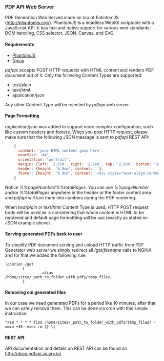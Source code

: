 ### PDF API Web Server


PDF Generation Web Served made on top of PahntomJS (http://phantomjs.org/). PhantomJS is a headless WebKit scriptable with a JavaScript API. It has fast and native support for various web standards: DOM handling, CSS selector, JSON, Canvas, and SVG.

#### Requirements
+ [PhantomJS](http://hantomjs.org/)
+ [Nginx](http://nginx.com/)

*pdfapi* accepts POST HTTP requests with HTML content and renders PDF document out of it. Only the follwoing Content Types are supported:
+ text/plain
+ text/html
+ application/json

Any other Content Type will be rejected by _pdfapi_ web server.

#### Page Formatting

_application/json_ was added to support more complex configuration, such like custom headers and footers. When you post  HTTP request, please make sure that the following JSON message is sent to _pdfapi_ REST API:

```javascript
    {
      content: 'your HTML content goes here',
      pageSize: 'A4',
      orientation: 'portrait',
      margin: {left: '2.5cm', right: '2.5cm', top: '2.5cm', bottom: '1cm'},
      header: {height: '0.9cm', content: ''},
      footer: {height: '0.9cm', content: '<div style="text-align:center;"><small>%%pageNumber/%%totalPages</small></div>'}
    }
```

Notice _%%pageNumber/%%totalPages_. You can use _%%pageNumber_ and/or _%%totalPages_ anywhere in the header or the footer content area and _pdfapi_ will turn them into numbers during the PDF rendering.

When _text/plain_ or _text/html_ Content Type is used, HTTP POST request body will be used as is considering that whole content is HTML to be rendered and default page formattting will be use (exactly as stated on JSON example above).

#### Serving generated PDFs back to user

To simplify PDF document serving and unload HTTP traffic from PDF Generator web server we simply redirect all /get/_filename_ calls to NGINX and for that we added the following rule:

```
location /get 
        {
                 alias /home/sites/_path_to_folder_with_pdfs/temp_files;
        }
```

#### Removing old generated files
In our case we need generated PDFs for a period like 10 minutes, after that we can safely remove them. This can be done via cron with this simple instruction:

```
*/10 * * * * find /home/sites/_path_to_folder_with_pdfs/temp_files/ -mmin +10 -exec rm {} \;
```


#### REST API
API documentation and details on REST API can be found on http://docs.pdfapi.apiary.io/
